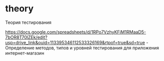 # theory
Теория тестирования

https://docs.google.com/spreadsheets/d/1RPo7VzhyKFiM1RMaaD5-7bOR8T70lZEk/edit?usp=drive_link&ouid=113395346112533326169&rtpof=true&sd=true - Определение методов, типов и уровней тестирования для приложения интернет-магазин
